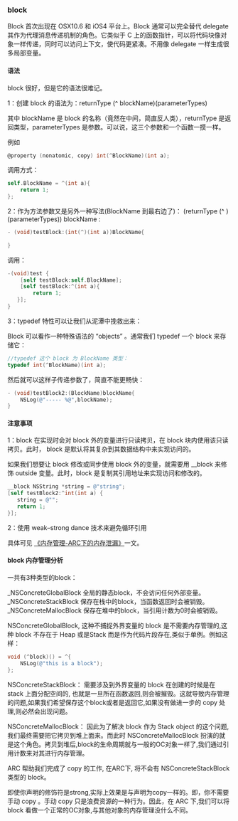 ### block

Block 首次出现在 OSX10.6 和 iOS4 平台上。Block 通常可以完全替代 delegate 其作为代理消息传递机制的角色。它类似于 C 上的函数指针，可以将代码块像对象一样传递，同时可以访问上下文，使代码更紧凑。不用像 delegate 一样生成很多局部变量。

#### 语法

block 很好，但是它的语法很难记。

1：创建 block 的语法为：returnType (^ blockName)(parameterTypes)

其中 blockName 是 block 的名称（竟然在中间，简直反人类），returnType 是返回类型，parameterTypes 是参数。可以说，这三个参数和一个函数一摸一样。

例如
```objective-c
@property (nonatomic, copy) int(^BlockName)(int a);
```

调用方式：
```objective-c
self.BlockName = ^(int a){
	return 1;
};
```

2：作为方法参数又是另外一种写法(BlockName 到最右边了)：
(returnType (^ )(parameterTypes)) blockName :

```objective-c
- (void)testBlock:(int(^)(int a))BlockName{
    
}
```

调用：
```objective-c
-(void)test {
	[self testBlock:self.BlockName];
	[self testBlock:^(int a){
        return 1;
   }];
}
```

3：typedef 特性可以让我们从泥潭中挽救出来：

Block 可以看作一种特殊语法的 “objects” 。通常我们 typedef 一个 block 来存储它：

```objective-c
//typedef 这个 block 为 BlockName 类型：
typedef int(^BlockName)(int a);
```

然后就可以这样子传递参数了，简直不能更畅快：
```objective-c
- (void)testBlock2:(BlockName)blockName{
    NSLog(@"----- %@",blockName);
}
```

#### 注意事项

1：block 在实现时会对 block 外的变量进行只读拷贝，在 block 块内使用该只读拷贝。此时， block 是默认将其复杂到其数据结构中来实现访问的。

如果我们想要让 block 修改或同步使用 block 外的变量，就需要用 __block 来修饰 outside 变量。此时，block 是复制其引用地址来实现访问和修改的。

```objective-c
__block NSString *string = @"string";
[self testBlock2:^int(int a) {
   string = @"";        
   return 1;
}];
```

2：使用 weak–strong dance 技术来避免循环引用

具体可见 [《内存管理-ARC下的内存泄漏》](http://jieyuanz.com/2015/%E5%86%85%E5%AD%98%E7%AE%A1%E7%90%86-ARC%E4%B8%8B%E7%9A%84%E5%86%85%E5%AD%98%E6%B3%84%E6%BC%8F/)一文。

#### block 内存管理分析

一共有3种类型的block：

_NSConcreteGlobalBlock 全局的静态block，不会访问任何外部变量。
_NSConcreteStackBlock 保存在栈中的block，当函数返回时会被销毁。
_NSConcreteMallocBlock 保存在堆中的block，当引用计数为0时会被销毁。

NSConcreteGlobalBlock, 这种不捕捉外界变量的 block 是不需要内存管理的,这种 block 不存在于 Heap 或是Stack 而是作为代码片段存在,类似于单例。例如这样：

```objective-c
void (^block)() = ^{
    NSLog(@"this is a block");
};
```

NSConcreteStackBlock：
需要涉及到外界变量的 block 在创建的时候是在 stack 上面分配空间的, 也就是一旦所在函数返回,则会被摧毁。这就导致内存管理的问题,如果我们希望保存这个block或者是返回它,如果没有做进一步的 copy 处理,则必然会出现问题。

NSConcreteMallocBlock：
因此为了解决 block 作为 Stack object 的这个问题, 我们最终需要把它拷贝到堆上面来。而此时 NSConcreteMallocBlock 扮演的就是这个角色。拷贝到堆后,block的生命周期就与一般的OC对象一样了,我们通过引用计数来对其进行内存管理。

ARC 帮助我们完成了 copy 的工作, 在ARC下, 将不会有 NSConcreteStackBlock 类型的 block。

即使你声明的修饰符是strong,实际上效果是与声明为copy一样的。即，你不需要手动 copy 。手动 copy 只是浪费资源的一种行为。因此，在 ARC 下,我们可以将 block 看做一个正常的OC对象,与其他对象的内存管理没什么不同。



